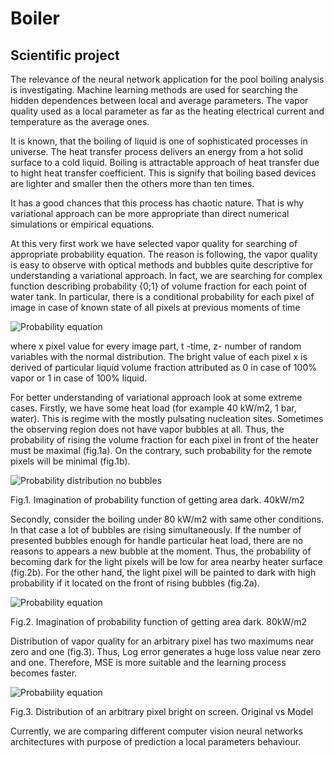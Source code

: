 # Boiler
Scientific project
----------------------
The relevance of the neural network application for the pool boiling analysis is investigating. Machine learning methods are used for searching the hidden dependences between local and average parameters. The vapor quality used as a local parameter as far as the heating electrical current and temperature as the average ones.

It is known, that the boiling of liquid is one of sophisticated processes in universe. The heat transfer process delivers an energy from a hot solid surface to a cold liquid. Boiling is attractable approach of heat transfer due to hight heat transfer coefficient. This is signify that boiling based devices are lighter and smaller then the others more than ten times.

It has a good chances that this process has chaotic nature. That is why variational approach can be more appropriate than direct numerical simulations or empirical equations.

At this very first work we have selected vapor quality for searching of appropriate probability equation. The reason is following, the vapor quality is easy to observe with optical methods and bubbles quite descriptive for understanding a variational approach.  In fact, we are searching for complex function describing probability {0;1} of volume fraction for each point of water tank. In particular, there is a conditional probability for each pixel of image in case of known state of all pixels at previous moments of time

![Probability equation](https://github.com/rumbok/Boiler/blob/master/pictures/probability.png?raw=true)

  where x pixel value for every image part, t -time, z- number of random variables with the normal distribution. The bright value of each pixel x is derived of particular liquid volume fraction attributed as 0 in case of 100% vapor or 1 in case of 100% liquid. 
  
For better understanding of variational approach look at some extreme cases. Firstly, we have some heat load (for example 40 kW/m2, 1 bar, water). This is regime with the mostly pulsating nucleation sites. Sometimes the observing region does not have vapor bubbles at all.
Thus, the probability of rising the volume fraction for each pixel in front of the heater must be maximal (fig.1a). On the contrary, such probability for the remote pixels will be minimal (fig.1b). 

![Probability distribution no bubbles](https://github.com/rumbok/Boiler/blob/master/pictures/no_bubble_Pr.png?raw=true)

Fig.1. Imagination of probability function of getting area dark. 40kW/m2

Secondly, consider the boiling under 80 kW/m2 with same other conditions. In that case a lot of bubbles are rising simultaneously. If the number of presented bubbles enough for handle particular heat load, there are no reasons to appears a new bubble at the moment. Thus, the probability of becoming dark for the light pixels will be low for area nearby heater surface (fig.2b). For the other hand, the light pixel will be painted to dark with high probability if it located on the front of rising bubbles (fig.2a). 

![Probability equation](https://github.com/rumbok/Boiler/blob/master/pictures/many_bubble_Pr.png?raw=true)

Fig.2. Imagination of probability function of getting area dark. 80kW/m2

Distribution of vapor quality for an arbitrary pixel has two maximums near zero and one (fig.3). Thus, Log error generates a huge loss value near zero and one. Therefore, MSE is more suitable and the learning process becomes faster.

![Probability equation](https://github.com/rumbok/Boiler/blob/master/pictures/Distribution.png?raw=true)

Fig.3. Distribution of an arbitrary pixel bright on screen. Original vs Model

Currently, we are comparing different computer vision neural networks architectures with purpose of prediction a local parameters behaviour.
